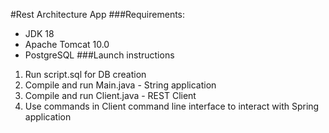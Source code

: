 #Rest Architecture App
###Requirements:
* JDK 18 
* Apache Tomcat 10.0
* PostgreSQL
###Launch instructions
1. Run script.sql for DB creation
2. Compile and run Main.java - String application
3. Compile and run Client.java - REST Client
4. Use commands in Client command line interface to interact with Spring application